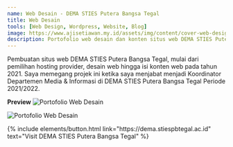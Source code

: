 ```yaml
---
name: Web Desain - DEMA STIES Putera Bangsa Tegal
title: Web Desain
tools: [Web Design, Wordpress, Website, Blog]
image: https://www.ajisetiawan.my.id/assets/img/content/cover-web-design.jpg
description: Portofolio web desain dan konten situs web DEMA STIES Putera Bangsa Tegal.
---
```



Pembuatan situs web DEMA STIES Putera Bangsa Tegal, mulai dari pemilihan hosting provider, desain web hingga isi konten web pada tahun 2021. Saya memegang projek ini ketika saya menjabat menjadi Koordinator Departemen Media & Informasi di DEMA STIES Putera Bangsa Tegal Periode 2021/2022.

**Preview**
![Portofolio Web Desain](https://www.ajisetiawan.my.id/assets/img/content/wd-dema-1.jpg "Portofolio Web Desain")

![Portofolio Web Desain](https://www.ajisetiawan.my.id/assets/img/content/wd-dema-2.jpg "Portofolio Web Desain")


<p class="text-center">
{% include elements/button.html link="https://dema.stiespbtegal.ac.id" text="Visit DEMA STIES Putera Bangsa Tegal" %}
</p>
